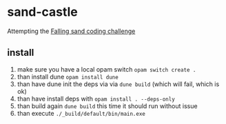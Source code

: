 # sand-castle

Attempting the [Falling sand coding challenge](https://www.youtube.com/watch?v=L4u7Zy_b868)

## install

1. make sure you have a local opam switch `opam switch create .`
1. than install dune `opam install dune`
1. than have dune init the deps via via `dune build` (which will fail, which is ok)
1. than have install deps with `opam install . --deps-only`
1. than build again `dune build` this time it should run without issue
1. than execute `./_build/default/bin/main.exe`
